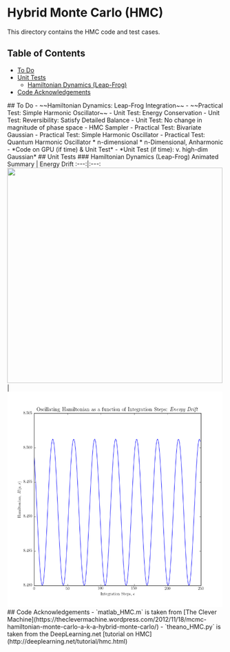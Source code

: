 Hybrid Monte Carlo (HMC)
===============
This directory contains the HMC code and test cases.

## Table of Contents
 - [To Do](#to-do)
 - [Unit Tests](#unit-tests)
     * [Hamiltonian Dynamics (Leap-Frog)](#hdlf)
 - [Code Acknowledgements](#ak)

<a name="to-do"/>
## To Do
 - ~~Hamiltonian Dynamics: Leap-Frog Integration~~
 - ~~Practical Test: Simple Harmonic Oscillator~~
 - Unit Test: Energy Conservation
 - Unit Test: Reversibility: Satisfy Detailed Balance
 - Unit Test: No change in magnitude of phase space
 - HMC Sampler
 - Practical Test: Bivariate Gaussian
 - Practical Test: Simple Harmonic Oscillator
 - Practical Test: Quantum Harmonic Oscillator
   * n-dimensional
   * n-Dimensional, Anharmonic
 - *Code on GPU (if time) & Unit Test*
 - *Unit Test (if time): v. high-dim Gaussian*

<a name="tests"/>
## Unit Tests

<a name="hdlf"/>
### Hamiltonian Dynamics (Leap-Frog)
Animated Summary | Energy Drift
:---:|:---:
<img src="./animations/ham_dynamics.gif" width="500" height="500" />  |  <img src="./plots/energy_drift.png" width="500" height="500" />

<a name="ak"/>
## Code Acknowledgements
 - `matlab_HMC.m` is taken from [The Clever Machine](https://theclevermachine.wordpress.com/2012/11/18/mcmc-hamiltonian-monte-carlo-a-k-a-hybrid-monte-carlo/)
 - `theano_HMC.py` is taken from the DeepLearning.net [tutorial on HMC](http://deeplearning.net/tutorial/hmc.html)